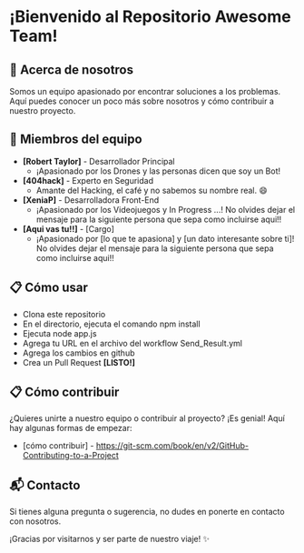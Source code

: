 # ¡Bienvenido al Repositorio Awesome Team!

## 🌟 Acerca de nosotros
Somos un equipo apasionado por encontrar soluciones a los problemas. Aquí puedes conocer un poco más sobre nosotros y cómo contribuir a nuestro proyecto.

## 👥 Miembros del equipo
- **[Robert Taylor]** - Desarrollador Principal
  - ¡Apasionado por los Drones y las personas dicen que soy un Bot!
- **[404hack]** - Experto en Seguridad
  - Amante del Hacking, el café y no sabemos su nombre real. :smile:
- **[XeniaP]** - Desarrolladora Front-End
  - ¡Apasionado por los Videojuegos y In Progress ...!
  No olvides dejar el mensaje para la siguiente persona que sepa como incluirse aqui!! 
- **[Aqui vas tu!!]** - [Cargo]
  - ¡Apasionado por [lo que te apasiona] y [un dato interesante sobre ti]!
  No olvides dejar el mensaje para la siguiente persona que sepa como incluirse aqui!! 


## 📋 Cómo usar
- Clona este repositorio
- En el directorio, ejecuta el comando npm install
- Ejecuta node app.js 
- Agrega tu URL en el archivo del workflow Send_Result.yml
- Agrega los cambios en github
- Crea un Pull Request
**[LISTO!]**
## 📋 Cómo contribuir
¿Quieres unirte a nuestro equipo o contribuir al proyecto? ¡Es genial! Aquí hay algunas formas de empezar:
- [cómo contribuir] - https://git-scm.com/book/en/v2/GitHub-Contributing-to-a-Project

## 📬 Contacto
Si tienes alguna pregunta o sugerencia, no dudes en ponerte en contacto con nosotros.

¡Gracias por visitarnos y ser parte de nuestro viaje! ✨
